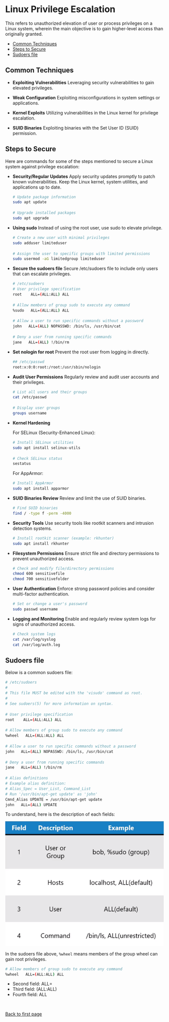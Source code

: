 
# Linux Privilege Escalation 

This refers to unauthorized elevation of user or process privileges on a Linux system, wherein the main objective is to gain higher-level access than originally granted.

- [Common Techniques](#common-techniques)
- [Steps to Secure](#steps-to-secure)
- [Sudoers file](#sudoers-file)

## Common Techniques 

- **Exploiting Vulnerabilities**
    Leveraging security vulnerabilities to gain elevated privileges.

- **Weak Configuration**
    Exploiting misconfigurations in system settings or applications.

- **Kernel Exploits**
    Utilizing vulnerabilities in the Linux kernel for privilege escalation.

- **SUID Binaries**
    Exploiting binaries with the Set User ID (SUID) permission.

## Steps to Secure

Here are commands for some of the steps mentioned to secure a Linux system against privilege escalation:

- **Security/Regular Updates**
    Apply security updates promptly to patch known vulnerabilities.
    Keep the Linux kernel, system utilities, and applications up to date.        
        
    ```bash
    # Update package information
    sudo apt update

    # Upgrade installed packages
    sudo apt upgrade
    ```

- **Using sudo**
    Instead of using the root user, use sudo to elevate privilege.

    ```bash
    # Create a new user with minimal privileges
    sudo adduser limiteduser

    # Assign the user to specific groups with limited permissions
    sudo usermod -aG limitedgroup limiteduser
    ```

- **Secure the sudoers file**
    Secure /etc/sudoers file to include only users that can escalate privileges.

    ```bash
    # /etc/sudoers
    # User privilege specification
    root    ALL=(ALL:ALL) ALL

    # Allow members of group sudo to execute any command
    %sudo   ALL=(ALL:ALL) ALL

    # Allow a user to run specific commands without a password
    john   ALL=(ALL) NOPASSWD: /bin/ls, /usr/bin/cat

    # Deny a user from running specific commands
    jane   ALL=(ALL) !/bin/rm
    ```    

- **Set nologin for root**
    Prevent the root user from logging in directly.

    ```bash
    ## /etc/passwd
    root:x:0:0:root:/root:/usr/sbin/nologin
    ```    

- **Audit User Permissions**
    Regularly review and audit user accounts and their privileges.

    ```bash
    # List all users and their groups
    cat /etc/passwd

    # Display user groups
    groups username
    ```

- **Kernel Hardening**

    For SELinux (Security-Enhanced Linux):

    ```bash
    # Install SELinux utilities
    sudo apt install selinux-utils

    # Check SELinux status
    sestatus
    ```

    For AppArmor:

    ```bash
    # Install AppArmor
    sudo apt install apparmor
    ```

- **SUID Binaries Review**
    Review and limit the use of SUID binaries.

    ```bash
    # Find SUID binaries
    find / -type f -perm -4000
    ```

- **Security Tools**
    Use security tools like rootkit scanners and intrusion detection systems.
        
    ```bash
    # Install rootkit scanner (example: rkhunter)
    sudo apt install rkhunter
    ```

- **Filesystem Permissions**
    Ensure strict file and directory permissions to prevent unauthorized access.

    ```bash
    # Check and modify file/directory permissions
    chmod 600 sensitivefile
    chmod 700 sensitivefolder
    ```

- **User Authentication**
    Enforce strong password policies and consider multi-factor authentication.
        
    ```bash
    # Set or change a user's password
    sudo passwd username
    ```

- **Logging and Monitoring**
    Enable and regularly review system logs for signs of unauthorized access.
        
    ```bash
    # Check system logs
    cat /var/log/syslog
    cat /var/log/auth.log
    ```


## Sudoers file 

Below is a common sudoers file: 

```bash
# /etc/sudoers
#
# This file MUST be edited with the 'visudo' command as root.
#
# See sudoers(5) for more information on syntax.

# User privilege specification
root    ALL=(ALL:ALL) ALL

# Allow members of group sudo to execute any command
%wheel   ALL=(ALL:ALL) ALL

# Allow a user to run specific commands without a password
john   ALL=(ALL) NOPASSWD: /bin/ls, /usr/bin/cat

# Deny a user from running specific commands
jane   ALL=(ALL) !/bin/rm

# Alias definitions
# Example alias definition:
# Alias_Spec = User_List, Command_List
# Run '/usr/bin/apt-get update' as 'john'
Cmnd_Alias UPDATE = /usr/bin/apt-get update
john   ALL=(ALL) UPDATE
```

To understand, here is the description of each fields:

![](../../Images/sudoers-file-what-are-the-fields.png)

In the sudoers file above, <code>%wheel</code> means members of the group wheel can gain root privileges. 

```bash
# Allow members of group sudo to execute any command
%wheel   ALL=(ALL:ALL) ALL 
```

- Second field: ALL=
- Third field: (ALL:ALL)
- Fourth field: ALL  




<br>

[Back to first page](../../README.md#kubernetes-security)
